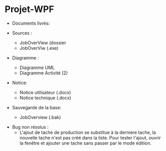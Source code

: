 # Projet-WPF

* Documents livrés:

- Sources :
	- JobOverView (dossier
	- JobOverViw (.exe)

- Diagramme :
	- Diagramme UML
  - Diagramme Activité (2)

- Notice:
	- Notice utilisateur (.docx)
	- Notice technique (.docx)

- Sauvegarde de la base:
	- JobOverview (.bak)

* Bug non résolus :
  - L'ajout de tache de production se substitue à la derniere tache, la nouvelle tache n'est pas créé dans la liste. Pour tester l'ajout, ouvrir la fenêtre et ajouter une tache sans passer par le mode édition.
